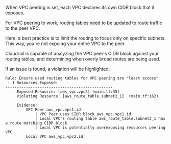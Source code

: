 When VPC peering is set, each VPC declares its own CIDR block that it exposes.

For VPC peering to work, routing tables need to be updated to route traffic to the peer VPC.

Here, a best practice is to limit the routing to focus only on specific subnets. This way, you're not expoing your entire VPC to the peer.

Cloudrail is capable of analyzing the VPC peer's CIDR block against your routing tables, and determining when overly broad routes are being used.

If an issue is found, a violation will be highlighted:

```
Rule: Ensure used routing tables for VPC peering are "least access"
 - 1 Resources Exposed:
-----------------------------------------------
   - Exposed Resource: [aws_vpc.vpc2] (main.tf:35)
     Violating Resource: [aws_route_table.subnet2_1]  (main.tf:162)

     Evidence:
         VPC Peer aws_vpc.vpc1.id
             | VPC Peer uses CIDR block aws_vpc.vpc1.id
             | Local VPC's routing table aws_route_table.subnet2_1 has a route matching CIDR block
             | Local VPC is potentially overexposing resources peering VPC
         Local VPC aws_vpc.vpc2.id

```